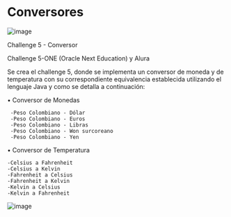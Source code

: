 # Conversores
![image](https://user-images.githubusercontent.com/96966179/208186329-a00bc883-9f91-4f37-ba3e-007355e8246b.png)

Challenge 5 - Conversor

Challenge 5-ONE (Oracle Next Education) y Alura 

Se crea el challenge 5, donde se implementa un conversor de moneda y de temperatura con su correspondiente equivalencia establecida utilizando el lenguaje Java y como se detalla a continuación:

•	Conversor de Monedas 

     -Peso Colombiano - Dólar
     -Peso Colombiano - Euros 
     -Peso Colombiano - Libras
     -Peso Colombiano - Won surcoreano
     -Peso Colombiano - Yen
   

•	Conversor de Temperatura

    -Celsius a Fahrenheit
    -Celsius a Kelvin
    -Fahrenheit a Celsius
    -Fahrenheit a Kelvin
    -Kelvin a Celsius
    -Kelvin a Fahrenheit

![image](https://user-images.githubusercontent.com/96966179/208186394-3408d312-0135-4890-ae03-0f781c8aa501.png)
